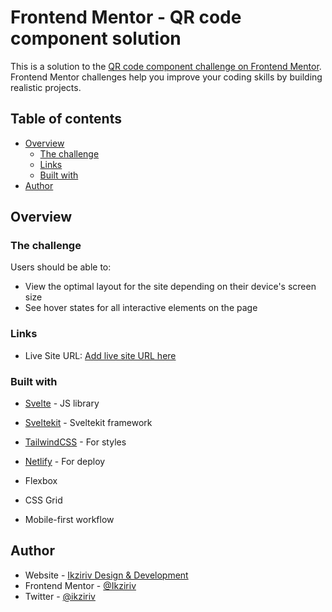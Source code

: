 # Frontend Mentor - QR code component solution

This is a solution to the [QR code component challenge on Frontend Mentor](https://www.frontendmentor.io/challenges/qr-code-component-iux_sIO_H). Frontend Mentor challenges help you improve your coding skills by building realistic projects. 

## Table of contents

- [Overview](#overview)
  - [The challenge](#the-challenge)
  - [Links](#links)
  - [Built with](#built-with)
- [Author](#author)

## Overview

### The challenge

Users should be able to:

- View the optimal layout for the site depending on their device's screen size
- See hover states for all interactive elements on the page

### Links

- Live Site URL: [Add live site URL here](https://qr-code-component-production.up.railway.app)

### Built with

- [Svelte](https://svelte.dev/) - JS library
- [Sveltekit](https://kit.svelte.dev/) - Sveltekit framework
- [TailwindCSS](https://tailwindcss.com/) - For styles
- [Netlify](https://www.netlify.com/) - For deploy

- Flexbox
- CSS Grid
- Mobile-first workflow

## Author

- Website - [Ikziriv Design & Development](https://www.ikziriv.com)
- Frontend Mentor - [@Ikziriv](https://www.frontendmentor.io/profile/Ikziriv)
- Twitter - [@ikziriv](https://www.twitter.com/ikziriv)

